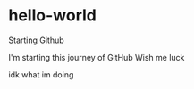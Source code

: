 # hello-world
Starting Github

I'm starting this journey of GitHub 
Wish me luck

idk what im doing
